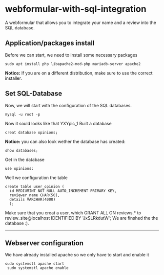 # webformular-with-sql-integration
A webformular that allows you to integrate your name and a review into the SQL database.


## Application/packages install
Before we can start, we need to install some necessary packages
```
sudo apt install php libapache2-mod-php mariadb-server apache2
```
**Notice:** If you are on a different distribution, make sure to use the correct installer.

## Set SQL-Database
Now, we will start with the configuration of the SQL databases.
```
mysql -u root -p
```
Now it sould looks like that
YXYpic_1
Built a database
```
creat database opinions;
```
**Notice:** you can also look wether the database has created:
```
show databases;
```
Get in the database
```
use opinions:
```
Well we configuration the table
```
create table user_opinion (
  id MEDIUMINT NOT NULL AUTO_INCREMENT PRIMARY KEY,
  reviewer_name CHAR(50),
  details VARCHAR(4000)
  );
```
Make sure that you creat a user, which 
GRANT ALL ON reviews.* to review_site@localhost IDENTIFIED BY 'JxSLRkdutW';
We are finshed the the database :).
____
## Webserver configuration 
We have already installed apache so we only have to start and enable it
```
sudo systemstl apache start
 sudo systemstl apache enable
```

